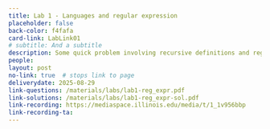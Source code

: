 ```yaml
---
title: Lab 1 - Languages and regular expression
placeholder: false
back-color: f4fafa
card-link: LabLink01
# subtitle: And a subtitle
description: Some quick problem involving recursive definitions and regular expressions.  
people:
layout: post
no-link: true  # stops link to page 
deliverydate: 2025-08-29
link-questions: /materials/labs/lab1-reg_expr.pdf
link-solutions: /materials/labs/lab1-reg_expr-sol.pdf
link-recording: https://mediaspace.illinois.edu/media/t/1_1v956bbp
link-recording-ta:
---
```










